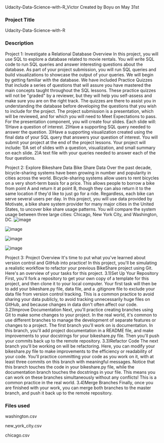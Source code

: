 Udacity-Data-Science-with-R_Victor
Created by Boyu on May 31st


### Project Title
Udacity-Data-Science-with-R

### Description
Project 1:
Investigate a Relational Database
Overview
In this project, you will use SQL to explore a database related to movie rentals. You will write SQL code to run SQL queries and answer interesting questions about the database. As part of your project submission, you will run SQL queries and build visualizations to showcase the output of your queries.
We will begin by getting familiar with the database. We have included Practice Quizzes that include a series of questions that will assure you have mastered the main concepts taught throughout the SQL lessons. These practice quizzes will not be "graded" by a reviewer, but they will help you self-assess and make sure you are on the right track. The quizzes are there to assist you in understanding the database before developing the questions that you wish to include for the project.
The project submission is a presentation, which will be reviewed, and for which you will need to Meet Expectations to pass. For the presentation component, you will create four slides. Each slide will:
1)Have a question of interest.
2)Have a supporting SQL query needed to answer the question.
3)Have a supporting visualization created using the final data of your SQL query that answers your question of interest.
You will submit your project at the end of the project lessons. Your project will include:
1)A set of slides with a question, visualization, and small summary on each slide.
2)A text file with your queries needed to answer each of the four questions.

Project 2:
Explore Bikeshare Data
Bike Share Data
Over the past decade, bicycle-sharing systems have been growing in number and popularity in cities across the world. Bicycle-sharing systems allow users to rent bicycles on a very short-term basis for a price. This allows people to borrow a bike from point A and return it at point B, though they can also return it to the same location if they'd like to just go for a ride. Regardless, each bike can serve several users per day.
In this project, you will use data provided by Motivate, a bike share system provider for many major cities in the United States, to uncover bike share usage patterns. You will compare the system usage between three large cities: Chicago, New York City, and Washington, DC.
![image](https://user-images.githubusercontent.com/106601210/171318068-67cf1d07-c18e-40f2-bef6-a6dfec477727.png)

![image](https://user-images.githubusercontent.com/106601210/171318117-271b98a0-3e59-4cb0-8cab-713279f64b10.png)

![image](https://user-images.githubusercontent.com/106601210/171318132-0856ee6f-3fc6-417e-bac9-13c1b69fc2d0.png)

![image](https://user-images.githubusercontent.com/106601210/171318151-b929fc7b-3f68-4f5b-873f-854268c90eb3.png)


Project 3:
Project Overview
It's time to put what you've learned about version control and GitHub into practice! In this project, you'll be simulating a realistic workflow to refactor your previous BikeShare project using Git. Here's an overview of your tasks for this project.
3.1)Set Up Your Repository
First, you'll fork a repository to get your own copy of a template for this project, and then clone it to your local computer. Your first task will then be to add your bikeshare.py file, data file, and a .gitignore file to exclude your data file from version control tracking. This is a common practice to avoid sharing your data publicly, to avoid tracking unnecessarily huge files on GitHub, and because changes in data don't often affect our code.
3.2)Improve Documentation
Next, you'll practice creating branches using Git to make some changes to your project. In the real world, it's common to use different branches to manage the development of separate features or changes to a project. The first branch you'll work on is documentation. In this branch, you'll add project documentation in a README file, and make improvements to your docstrings for your bikeshare.py file. Then you'll push your commits back up to the remote repository.
3.3)Refactor Code
The next branch you'll be working on will be refactoring. Here, you can modify your bikeshare.py file to make improvements to the efficiency or readability of your code. You'll practice committing your code as you work on it, with at least three commits on this branch with meaningful messages. Notice that this branch touches the code in your bikeshare.py file, while the documentation branch touches the docstrings in your file. This means you can work on these branches simultaneously without any conflicts! This is a common practice in the real world.
3.4)Merge Branches
Finally, once you are finished with your work, you can merge both branches to the master branch, and push it back up to the remote repository.

### Files used
washington.csv

new_york_city.csv

chicago.csv


